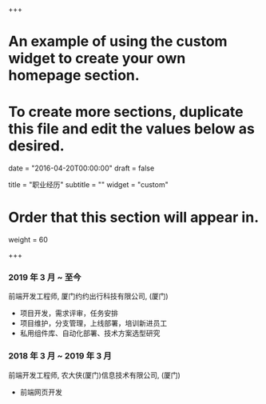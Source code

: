 +++
# An example of using the custom widget to create your own homepage section.
# To create more sections, duplicate this file and edit the values below as desired.

date = "2016-04-20T00:00:00"
draft = false

title = "职业经历"
subtitle = ""
widget = "custom"

# Order that this section will appear in.
weight = 60

+++

### 2019 年 3 月 ~ 至今

前端开发工程师, 厦门约约出行科技有限公司, (厦门)

- 项目开发，需求评审，任务安排
- 项目维护，分支管理，上线部署，培训新进员工
- 私用组件库、自动化部署、技术方案选型研究

### 2018 年 3 月 ~ 2019 年 3 月

前端开发工程师, 农大侠(厦门)信息技术有限公司, (厦门)

- 前端网页开发

<!-- ### 2017 年 9 月 ~ 2018 年 3 月

前端开发实习, 才秀人人, (厦门)

- 前端网页开发

### 2014 年 10 月~ 2015 年 10 月

室内设计师实习, 港福达装饰, (厦门)

- 室内设计实习

### 2012 年 10 月 ~ 2013 年 4 月

Java 开发实习, 上海曦贝, (上海)

- Java 开发实习 -->
